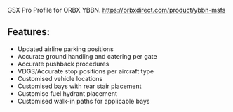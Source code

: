 <!--- Licensed Under: CC BY-NC-ND 4.0 --->
GSX Pro Profile for ORBX YBBN.
https://orbxdirect.com/product/ybbn-msfs

## Features:
- Updated airline parking positions
- Accurate ground handling and catering per gate
- Accurate pushback procedures
- VDGS/Accurate stop positions per aircraft type
- Customised vehicle locations 
- Customised bays with rear stair placement
- Customise fuel hydrant placement
- Customised walk-in paths for applicable bays

